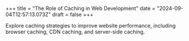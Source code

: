 +++
title = "The Role of Caching in Web Development"
date = "2024-09-04T12:57:13.073Z"
draft = false
+++

Explore caching strategies to improve website performance, including browser caching, CDN caching, and server-side caching.
        